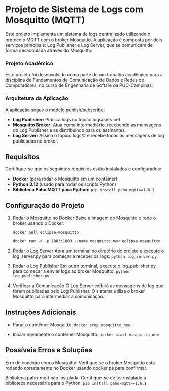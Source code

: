 # Projeto de Sistema de Logs com Mosquitto (MQTT)
Este projeto implementa um sistema de logs centralizado utilizando o protocolo MQTT com o broker Mosquitto. A aplicação é composta por dois serviços principais: Log Publisher e Log Server, que se comunicam de forma desacoplada através do Mosquitto.

### Projeto Acadêmico
Este projeto foi desenvolvido como parte de um trabalho acadêmico para a disciplina de Fundamentos de Comunicação de Dados e Redes de Computadores, no curso de Engenharia de Softare da PUC-Campinas.

### Arquitetura da Aplicação
A aplicação segue o modelo publish/subscribe:
* **Log Publisher:** Publica logs no tópico logs/service1.
* **Mosquitto Broker:** Atua como intermediário, recebendo as mensagens do Log Publisher e as distribuindo para os assinantes.
* **Log Server:** Assina o tópico logs/# e recebe todas as mensagens de log publicadas no broker.

## Requisitos
Certifique-se que os seguintes requisitos estão instalados e configurados:
* **Docker** (para rodar o Mosquitto em um contêiner)
* **Python 3.12** (usado para rodar os scripts Python)
* **Biblioteca Paho MQTT para Python:**
```pip install paho-mqtt==1.6.1``` 

## Configuração do Projeto
1. Rodar o Mosquitto no Docker
Baixe a imagem do Mosquitto e rode o broker usando o Docker:

    ```docker pull eclipse-mosquitto```

    ```docker run -d -p 1883:1883 --name mosquitto_new eclipse-mosquitto```

3. Rodar o Log Server
Abra um terminal no diretório do projeto e execute o log_server.py para começar a receber os logs:
```python log_server.py```

4. Rodar o Log Publisher
Em outro terminal, execute o log_publisher.py para começar a enviar logs ao broker Mosquitto:
```python log_publisher.py```

5. Verificar a Comunicação
O Log Server exibirá as mensagens de log que forem publicadas pelo Log Publisher. O sistema utiliza o broker Mosquitto para intermediar a comunicação.

## Instruções Adicionais
* Parar o contêiner Mosquitto:
```docker stop mosquitto_new```

* Iniciar novamente o contêiner Mosquitto:
```docker start mosquitto_new```

## Possíveis Erros e Soluções
Erro de conexão com o Mosquitto: Verifique se o broker Mosquitto está rodando corretamente no Docker usando docker ps para confirmar.

Biblioteca paho-mqtt não instalada: Certifique-se de ter instalado a biblioteca necessária para o Python:
```pip install paho-mqtt==1.6.1```